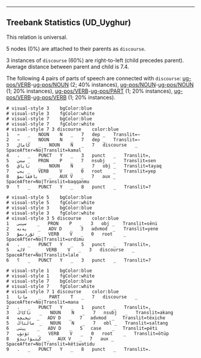 

--------------------------------------------------------------------------------

## Treebank Statistics (UD_Uyghur)

This relation is universal.

5 nodes (0%) are attached to their parents as `discourse`.

3 instances of `discourse` (60%) are right-to-left (child precedes parent).
Average distance between parent and child is 7.4.

The following 4 pairs of parts of speech are connected with `discourse`: [ug-pos/VERB]()-[ug-pos/NOUN]() (2; 40% instances), [ug-pos/NOUN]()-[ug-pos/NOUN]() (1; 20% instances), [ug-pos/VERB]()-[ug-pos/PART]() (1; 20% instances), [ug-pos/VERB]()-[ug-pos/VERB]() (1; 20% instances).


~~~ conllu
# visual-style 3	bgColor:blue
# visual-style 3	fgColor:white
# visual-style 7	bgColor:blue
# visual-style 7	fgColor:white
# visual-style 7 3 discourse	color:blue
1	−	_	NOUN	N	_	7	dep	_	Translit=−
2	−	_	NOUN	N	_	7	dep	_	Translit=−
3	كامال	_	NOUN	N	_	7	discourse	_	SpaceAfter=No|Translit=kamal
4	،	_	PUNCT	Y	_	3	punct	_	Translit=,
5	سەن	_	PRON	P	_	7	nsubj	_	Translit=sen
6	تاياق	_	NOUN	N	_	7	obj	_	Translit=tayaq
7	يەپ	_	VERB	V	_	0	root	_	Translit=yep
8	باققانمۇ	_	AUX	V	_	7	aux	_	SpaceAfter=No|Translit=baqqanmu
9	؟	_	PUNCT	Y	_	8	punct	_	Translit=?

~~~


~~~ conllu
# visual-style 5	bgColor:blue
# visual-style 5	fgColor:white
# visual-style 3	bgColor:blue
# visual-style 3	fgColor:white
# visual-style 3 5 discourse	color:blue
1	سېنى	_	PRON	P	_	3	obj	_	Translit=sëni
2	يەنە	_	ADV	D	_	3	advmod	_	Translit=yene
3	ئۇردىمۇ	_	VERB	V	_	0	root	_	SpaceAfter=No|Translit=urdimu
4	،	_	PUNCT	Y	_	5	punct	_	Translit=,
5	لالە	_	VERB	V	_	3	discourse	_	SpaceAfter=No|Translit=lale
6	؟	_	PUNCT	Y	_	3	punct	_	Translit=?

~~~


~~~ conllu
# visual-style 1	bgColor:blue
# visual-style 1	fgColor:white
# visual-style 7	bgColor:blue
# visual-style 7	fgColor:white
# visual-style 7 1 discourse	color:blue
1	مانا	_	PART	T	_	7	discourse	_	SpaceAfter=No|Translit=mana
2	،	_	PUNCT	Y	_	1	punct	_	Translit=,
3	ئاكاڭ	_	NOUN	N	_	7	nsubj	_	Translit=akang
4	تېخىچە	_	ADV	D	_	7	advmod	_	Translit=tëxiche
5	سالتاڭ	_	NOUN	N	_	7	obl	_	Translit=saltang
6	پېتى	_	ADV	D	_	5	case	_	Translit=pëti
7	ئۆتۈپ	_	VERB	V	_	0	root	_	Translit=ötüp
8	كېتىۋاتىدۇ	_	AUX	V	_	7	aux	_	SpaceAfter=No|Translit=këtiwatidu
9	.	_	PUNCT	Y	_	8	punct	_	Translit=.

~~~



